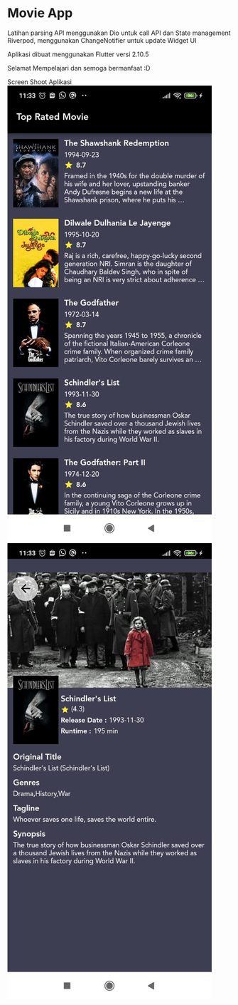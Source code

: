 # Movie App

Latihan parsing API menggunakan Dio untuk call API dan State management Riverpod,
menggunakan ChangeNotifier untuk update Widget UI

Aplikasi dibuat menggunakan Flutter versi 2.10.5


 Selamat Mempelajari dan semoga bermanfaat :D

 Screen Shoot Aplikasi
 ![](images/home2.jpeg)
 ![](images/home1.jpeg)